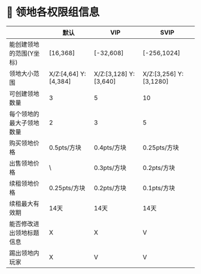 # 🧢 领地各权限组信息

|               | 默认                     | VIP                     | SVIP                     |
| ------------- | ---------------------- | ----------------------- | ------------------------ |
| 能创建领地的范围(Y坐标) | \[16,368]              | \[-32,608]              | \[-256,1024]             |
| 领地大小范围        | X/Z:\[4,64] Y:\[4,384] | X/Z:\[3,128] Y:\[3,640] | X/Z:\[3,256] Y:\[3,1280] |
| 可创建领地数量       | 3                      | 5                       | 10                       |
| 每个领地的最大子领地数量  | 2                      | 3                       | 5                        |
| 购买领地价格        | 0.5pts/方块              | 0.4pts/方块               | 0.25pts/方块               |
| 出售领地价格        | \\                     | 0.3pts/方块               | 0.2pts/方块                |
| 续租领地价格        | 0.25pts/方块             | 0.2pts/方块               | 0.1pts/方块                |
| 续租最大有效期       | 14天                    | 14天                     | 14天                      |
| 能否修改进出领地标题信息  | X                      | X                       | V                        |
| 踢出领地内玩家       | X                      | V                       | V                        |

